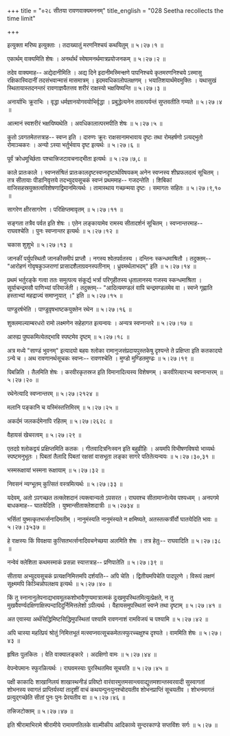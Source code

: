 +++
title = "०२८ सीतया रावणवाक्यमननम्"
title_english = "028 Seetha recollects the time limit"

+++


इत्युक्ता मरिष्य इत्युक्ताः । तदाख्यातुं मरणनिश्चयं कथयितुम्  ॥  ५।२७।१
 ॥   

  

एकार्थम् वाक्यमिति शेषः । अनर्थार्थं स्वेषामनर्थमात्रप्रयोजनकम्  ॥ 
५।२७।२ ॥   

  

तदेव वाक्यमाह-- अद्येदानीमिति । अद्य दिने इदानीमस्मिन्क्षणे पापनिश्चये
कृतमरणनिश्चये ऽस्मासु रक्षिकास्विदानीं तदसंभवान्मासं मासमात्रम् ।
इदमवधिकालोपलक्षणम् । भयातिशयार्थमेवमुक्तिः । यथासुखं स्थितायास्तदनन्तरं
रावणाज्ञयैतत्तव शरीरं राक्षस्यो भक्षयिष्यन्ति  ॥  ५।२७।३  ॥   

  

अनार्याभिः क्रूराभिः । वृद्धा धर्मज्ञानयोगवयोभिर्वृद्धा ।
प्रबुद्धेत्यनेन तावत्पर्यन्तं सुप्तवतीति गम्यते  ॥  ५।२७।४  ॥   

  

आत्मानं स्वशरीरं भक्षयिष्यथेति । अवधिकालात्परमपीति शेषः  ॥  ५।२७।५  ॥   

  

कुतो ऽवगतमेतत्तत्राह-- स्वप्न इति । दारुणः क्रूरः राक्षसानामभावाय दृष्टः
तथा रोमहर्षणो ऽत्यद्भुतो रोमाञ्चकरः । अन्यो ऽस्या भर्तुर्भवाय दृष्ट
इत्यर्थः  ॥  ५।२७।६  ॥   

  

पूर्वं क्रोधमूर्च्छिताः पश्चात्त्रिजटावचनाद्भीता इत्यर्थः  ॥  ५।२७।७,८
 ॥   

  

काले प्रातःकाले । स्वप्नसंश्रितं प्रातःकालदृष्टस्वप्नदृष्टार्थविषयकम्
अनेन स्वप्नस्य शीघ्रफलदत्वं सूचितम् । तत्र सीतायाः पीडानिवृत्तये
तदभ्युदयसूचकं स्वप्नं प्रथममाह-- गजदन्तेति । शिबिकां
वाजिसहस्रयुक्तत्वविशेषणाद्विमानमित्यर्थः । तामास्थाय गच्छन्मया दृष्टः ।
समागतः सहितः  ॥  ५।२७।९,१०  ॥   

  

सागरेण क्षीरसागरेण । परिक्षिप्तमावृतम्  ॥  ५।२७।११  ॥   

  

सङ्गता तत्रैव पर्वत इति शेषः । एतेन लङ्कायामेव रामस्य सीतादर्शनं सूचितम्
। स्वप्नान्तरमाह-- राघवश्चेति । पुनः स्वप्नान्तर इत्यर्थः  ॥  ५।२७।१२
 ॥   

  

चकास शुशुभे  ॥  ५।२७।१३  ॥   

  

जानकीं पर्युपस्थितौ जानकीसमीपं प्राप्तौ । नगस्य श्वेतपर्वतस्य । दन्तिनः
स्कन्धमाश्रितौ । तदुक्तम्-- "आरोहणं गोवृषकुञ्जराणां
प्रासादशैलाग्रवनस्पतीनाम् । ध्रुवमर्थलाभदम्" इति  ॥  ५।२७।१४  ॥   

  

प्रथमं भर्तुरङ्के गत्वा ततः समुत्पत्य संकूर्द्य भर्त्रा परिगृहीतस्य
धृतालानस्य गजस्य स्कन्धमाश्रिता । सूर्याचन्द्रमसौ पाणिभ्यां परिमार्जती ।
तदुक्तम्-- "आदित्यमण्डलं वापि चन्द्रमण्डलमेव वा । स्वप्ने गृह्णाति
हस्ताभ्यां महद्राज्यं समाप्नुयात् ।" इति  ॥  ५।२७।१५  ॥   

  

पाण्डुरर्षभेति । पाण्डुवृषभाष्टकयुक्तेन रथेन  ॥  ५।२७।१६  ॥   

  

शुक्लमाल्याम्बरधरो रामो लक्ष्मणेन सहेहागत इत्यन्वयः । अन्यत्र
स्वप्नान्तरे  ॥  ५।२७।१७  ॥   

  

आरुह्य पुष्पकमित्येतद्भावि स्पष्टमेव दृष्टम्  ॥  ५।२७।१८  ॥   

  

अत्र मध्ये "साण्डं भुवनम्" इत्यादयो बहवः श्लोका रामानुजसंप्रदायपुस्तकेषु
दृश्यन्ते ते प्रक्षिप्ता इति कतकादयो ऽन्ये च । अथ रावणानर्थसूचकः
स्वप्नः-- रावणश्चेति । मुण्डो मुण्डितमुण्ढः  ॥  ५।२७।१९  ॥   

  

पिबन्निति । तैलमिति शेषः । करवीरकृतस्रज इति विमानादित्यस्य विशेषणम् ।
करवीरेत्यारभ्य स्वप्नान्तरम्  ॥  ५।२७।२०  ॥   

  

रथेनेत्यादि स्वप्नान्तरम्  ॥  ५।२७।२१२४  ॥   

  

मलानि पङ्कानि च यस्मिंस्तत्तिमिरम्  ॥  ५।२७।२५  ॥   

  

अकर्दमं जलकर्दमेनापि रहितम्  ॥  ५।२७।२६२८  ॥   

  

वैहायसं खेचरत्वम्  ॥  ५।२७।२९  ॥   

  

एतदग्रे श्लोकद्वयं प्रक्षिप्तमिति कतकः । गीतवादित्रनिःस्वन इति
बहुव्रीहिः । अयमपि विभीषणविषयो भाव्यर्थः स्पष्टमनुभूतः । पिबतां तैलादि
पिबतां रक्षसां वासभूता लङ्का सागरे पतितेत्यन्वयः  ॥  ५।२७।३०,३१  ॥   

  

भस्मरूक्षायां भस्मना रूक्षायाम्  ॥  ५।२७।३२  ॥   

  

निवसनं न्यग्भूतम् कुत्सितं वस्त्रमित्यर्थः  ॥  ५।२७।३३  ॥   

  

यदेवम्, अतो ऽपगच्छत तत्क्लेशदानं त्यक्त्वान्यतो ऽपसरत । राघवश्च
सीतामाप्नोत्येव पश्यध्वम् । अनपगमे बाधकमाह-- घातयेदिति ।
युष्मान्सीताक्लेशदात्रीः  ॥  ५।२७३४  ॥   

  

भर्सितां युष्मत्कृतभर्त्सनादिमतीम् । नानुमंस्यति नानुमंस्यते न
क्षमिष्यते, अतस्तत्कर्त्रीर्वो घातयेदिति भावः  ॥  ५।२७।३५३७  ॥   

  

हे राक्षस्यः किं विवक्षया कुत्सितभर्त्सनादिवचनेच्छया अलमिति शेषः । तत्र
हेतुः-- राघवादिति  ॥  ५।२७।३८  ॥   

  

नन्वेवं क्लेशिता कथमस्माकं प्रसन्ना स्यात्तत्राह-- प्रणिपातेति  ॥ 
५।२७।३९  ॥   

  

सीताया अभ्युदयसूचकं प्रत्यक्षनिमित्तमपि दर्शयति-- अपि चेति ।
द्वितीयमपिचेति पादपूरणे । विरूपं लक्षणं सूक्ष्ममपि किञ्चिन्नोपलक्षय
इत्यर्थः  ॥  ५।२७।४०  ॥   

  

किं तु स्नानानुलेपनाद्यभावमूलकशोभावैगुण्यमात्रात्मकं
दुःखमुपस्थितमित्युत्प्रेक्षते, न तु
मुखवैवर्ण्यदक्षिणाक्षिस्पन्दादिदुर्निमित्तलेशो ऽपीत्यर्थः ।
वैहायसमुपस्थितां स्वप्ने तथा दृष्टाम्  ॥  ५।२७।४१  ॥   

  

अत एवास्या अर्थसिद्धिमिष्टसिद्धिमुपस्थितां पश्यामि रावणनाशं रामविजयं च
पश्यामि  ॥  ५।२७।४२  ॥   

  

अपि चास्या महत्प्रियं श्रोतुं निमित्तभूतं
मत्स्वप्नवत्सूचकमेतत्स्फुरच्चक्षुश्च दृश्यते । वाममिति शेषः  ॥  ५।२७।४३
 ॥   

  

हृषितः पुलकितः । वेति वाक्यालङ्कारे । अदक्षिणो वामः  ॥  ५।२७।४४  ॥   

  

वेपन्वेपमानः स्फुरन्नित्यर्थः । राघवमस्याः पुरस्थितमिव सूचयति  ॥ 
५।२७।४५ ॥   

  

पक्षी काकादिः शाखानिलयं शाखास्थनीडं प्रविष्टो
वारंवारमुत्तमसान्त्ववाद्युत्तमशान्तस्वरवादी सुस्वागतां शोभनस्य स्वागतं
प्राप्तिर्यस्यां तादृशीं वाचं कथयन्पुनःपुनश्चोदयतीव शोभनप्राप्तिं
सूचयतीव । शोभनमागतं प्रत्युद्गच्छेति सीतां पुनः पुनः प्रेरयतीव वा  ॥ 
५।२७।४६  ॥   

  

तत्त्रिजटोक्तम्  ॥  ५।२७।४७  ॥   

  

इति श्रीरामाभिरामे श्रीरामीये रामायणतिलके वाल्मीकीय आदिकाव्ये
सुन्दरकाण्डे सप्तविंशः सर्गः  ॥  ५।२७  ॥   

  



